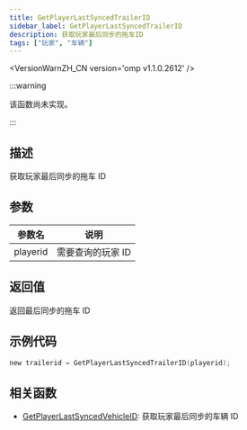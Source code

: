 ```yaml
---
title: GetPlayerLastSyncedTrailerID
sidebar_label: GetPlayerLastSyncedTrailerID
description: 获取玩家最后同步的拖车ID
tags: ["玩家", "车辆"]
---
```


<VersionWarnZH_CN version='omp v1.1.0.2612' />

:::warning

该函数尚未实现。

:::

## 描述

获取玩家最后同步的拖车 ID

## 参数

| 参数名   | 说明              |
| -------- | ----------------- |
| playerid | 需要查询的玩家 ID |

## 返回值

返回最后同步的拖车 ID

## 示例代码

```c
new trailerid = GetPlayerLastSyncedTrailerID(playerid);
```

## 相关函数

- [GetPlayerLastSyncedVehicleID](GetPlayerLastSyncedVehicleID): 获取玩家最后同步的车辆 ID
